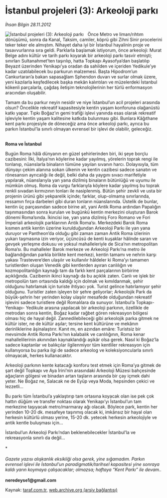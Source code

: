 # İstanbul projeleri (3): Arkeoloji parkı 

*İhsan Bilgin 28.11.2012*

<div class="yazi"><img align="left" alt="İstanbul projeleri (3): Arkeoloji parkı " border="0" src="http://www.taraf.com.tr/fotoraflar/makaleler/istanbul-projeleri-3-arkeoloji-parki_9631_orijinal.jpg" style="border-right-width:10px; border-color:#FFFFFF"/><p>Önce Metro ve liman/rıhtım dönüşümü, sonra da Kanal, Taksim, camiler, köprü gibi Zihni Sinir procelerini teker teker ele almıştım. Nihayet daha iyi bir İstanbul hayalinin proje ve tasavvurlarına sıra geldi. Parklarla başlamak istiyorum, önce arkeoloji: Murat Belge adını kültür ve tarih parkı koyarak bir arkeoloji parkı tasvir etmişti; sınırları Sultanahmet’ten taşırılıp, hatta Topkapı Ayasofya’dan başlatılıp Beyazıt üzerinden Yenikapı’ya oradan da sahilden ve içeriden Yedikule’ye kadar uzatılabilecek bu parkurun malzemesi. Başta Hipodrom’un Cankurtaran’a bakan sapasağlam Sphendon duvarı ve surlar olmak üzere, yeni kazılarla keşfedilecek başka mekân kalıntıları ve müzelerdeki İstanbul kökenli parçalarla, çağdaş iletişim teknolojilerinin her türlü enformasyon aracından oluşabilir. </p>
<p>Tamam da bu parkur neyin nesidir ve niye İstanbul’un acil projeleri arasında olsun? Öncelikle rekreatif kapasitesiyle kentin yaşam konforuna olağanüstü katkı yapar. Tıpkı Boğaz’ın gemi trafiği işlevi yanında esas olarak rekreatif işleviyle kentin yaşam kalitesine katkıda bulunması gibi. Bunlara Kâğıthane kent parkı projesiyle de döneceğiz ama önce arkeoloji parkı, ayrıca bu parkın İstanbul’la sınırlı olmayan evrensel bir işlevi de olabilir, geleceğiz.</p>
<p><b><br/>Roma ve İstanbul</b></p>
<p>Bugün Roma hâlâ dünyanın en güzel şehirlerinden biri, iki şeye borçlu cazibesini: İlki, İtalya’nın köylerine kadar yayılmış, yörelerin toprak rengi ile tonlanıp, nüanslarla binaların tümüne yayılan sıvanın harcı. Dolayısıyla, tüm dünyayı çekim alanına sokan ülkenin ve kentin cazibesi sadece sanatın ve rönesansın ayrıcalığı ile değil, belki daha da yaygını sıvacı marifetiyle yapılarak, nüanslarıyla yan yana dizilmiş binaların bütünlüğü ve uyumu ile mümkün olmuş. Roma da vurgu farklarıyla köylere kadar yayılmış bu toprak renkli sıvadan kırmızının tonları ile nasiplenmiş. Bütün şehir zevkli ve usta bir projenin ürünü gibi yekparelik içinde; farklar, olup-olmama sınırlarında, ressamın fırça darbeleri gibi duran tonların nüanslarında. Üstelik de bunlar, kentin üç parçasından sadece birine ait, yani Antik Roma ardından Papalığın taşınmasından sonra kurulan ve bugünkü kentin merkezini oluşturan Barok dönemi Roma’sında. İkincisi ise, yan yana dizilmiş Foro Romano ve Fori İmperiali arkeolojik parklarının Antik Roma’sı. Merkezdeki Barok Roma kısmen antik kentin üzerine kurulduğundan Arkeoloji Parkı ile yan yana duruyor ve Pantheon’da olduğu gibi zaman zaman Antik Roma izlerinin yukarı taşmasına izin veriyor, üçüncüsü de kenti kuşaklar hâlinde saran ve gevşek yerleşme dokusu ve yoksul mahalleleriyle de Sica’nın metropolitan Roma’sı. Bu mahalleler Barok merkeze ve Arkeoloji Parkı’na metro ile bağlandığından parkla birlikte kent merkezi, kentin tamamı ve nehrin karşı yakası Trastevere’den ulaşılır ve kullanılır hâldeler ki Roma’yı tamamen turistlerden oluşan Venedik gibi kentlerden ayıran canlılığın ve kozmopolitanlığın kaynağı tam da farklı kent parçalarının birbirine açıklığında. Cazibenin ikinci kaynağı da bu açıklık zaten. Canlı ve işlek bir metropolün tam ortasında kaldığı için dolmak ve kımıldanmak, şehir olduğunu hatırlamak için turiste ihtiyacı yok. Turist gelince hatırlamıyor şehir olduğunu. Turistler zaten işleyen bir şehre geliyorlar; Arkeolojik Park da büyük-şehrin her yerinden kolay ulaşılır mesafede olduğundan rekreatif işlevini sadece turistlere değil Romalılara da sunuyor. İstanbul’a Topkapı- Yenikapı- Yedikule arasına yapılacak bir arkeoloji parkının, özellikle de metrodan sonra kentin, Boğaz kadar rağbet gören rekreasyon bölgesi olması hiç de hayal değil. Zannedilebileceği gibi arkeolojik parka gitmek ne kültür ister, ne de kültür aşılar; tersine kent kültürüne ve mekânın derinliklerine âşinalaştırır. Kanıt mı, en azından emâre: Turistsiz bir mevsimde Antik Roma Parkı’nın kalabalık ve canlılığının, Roma kenar mahallelilerinin akınından kaynaklandığı aşikâr olsa gerek. Nasıl ki Boğaz’la sadece kaptanlar ve balıkçılar ilgilenmiyor tüm kentliler rekreasyon için kullanıyorsa bu parka ilgi de sadece arkeolog ve koleksiyoncularla sınırlı olmayacak, herkes kullanacaktır.</p>
<p>Arkeoloji parkının kente katacağı konforu test etmek için Roma’ya gitmek de şart değil Topkapı ve Aya İrini’nin arasındaki Arkeoloji Müzesi bahçesinde ağaçların gölgesi ve binadan artan taşların arasında bir çay içmek dahi yeter. Ne Boğaz ne, Salacak ne de Eyüp veya Moda, hepsinden çekici ve lezzetli...</p>
<p>Bu parkı tüm İstanbul’a yaklaştırıp tam ortasına koyacak olan ise pek çok hattın düğüm ve transfer noktası olarak Yenikapı’yı İstanbul’un tam merkezine taşıyacak metro/marmaray ağı olacak. Böylece park, kentin her yerinden 10-20 dk. mesafeye taşınmış olacak ki, imkânsız bir hayal olan herkesin kültürlü olması yerine, 15-20 dk. yetecek herkesin arkeolojiyle ve antik kentle buluşması için...</p>
<p>İstanbul’un Arkeoloji Parkı’ndan beklenebilecekler İstanbul’la ve rekreasyonla sınırlı da değil...<br/><br/>*<br/><br/><i>Gazete yazısı alışkanlık eksikliği olsa gerek, yine sığamadım. Parkın evrensel işlevi ile İstanbul’un paradigmatik/tarihsel kapasitesi yine sonraya kaldı yarın koymaya çalışacaklar; olmazsa; haftaya “Kent Parkı” ile devam..<br/><br/></i><b>neredeyse1@gmail.com</b></p>
</div>

Kaynak: [taraf.com.tr](http://www.taraf.com.tr/ihsan-bilgin/makale-istanbul-projeleri-3-arkeoloji-parki.htm), [web.archive.org (arşiv bağlantısı)](http://web.archive.org/web/20131107152211/http://www.taraf.com.tr/ihsan-bilgin/makale-istanbul-projeleri-3-arkeoloji-parki.htm)
